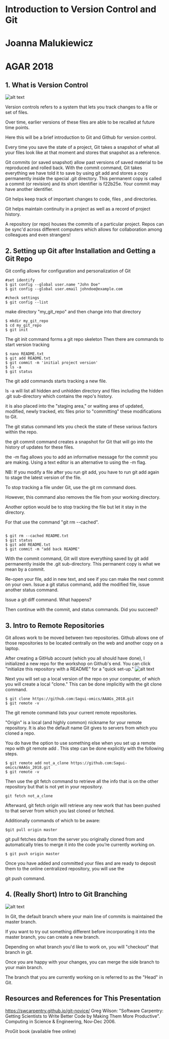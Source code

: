 # Introduction to Version Control and Git 
# Joanna Malukiewicz
# AGAR 2018 

## 1. What is Version Control 

![alt text](phd101212s.png)

Version controls refers to a system that lets you track changes to a file or set of files. 

Over time, earlier versions of these files are able to be recalled at future time points. 

Here this will be a brief introduction to Git and Github for version control. 

Every time you save the state of a project, Git takes a snapshot of what all your files look like at that moment and stores that snapshot as a reference.

Git commits (or saved snapshot) allow past versions of saved material to be reproduced and rolled back. With the commit command, Git takes everything we have told it to save by using git add and stores a copy permanently inside the special .git directory. This permanent copy is called a commit (or revision) and its short identifier is f22b25e. Your commit may have another identifier.

Git helps keep track of important changes to code, files , and directories.

Git helps maintain continuity in a project as well as a record of project history.

A repository (or repo) houses the commits of a particular project. Repos can be sync'd across different computers which allows for collaboration among colleagues and even strangers!

## 2. Setting up Git after Installation and Getting a Git Repo 

Git config allows for configuration and personalization of Git

```
#set identify
$ git config --global user.name "John Doe"
$ git config --global user.email johndoe@example.com

#check settings 
$ git config --list
```
make directory "my\_git\_repo" and then change into that directory 

```
$ mkdir my_git_repo
$ cd my_git_repo
$ git init
```
The git init command forms a git repo skeleton 
Then there are commands to start version tracking 

```
$ nano README.txt
$ git add README.txt
$ git commit -m 'initial project version'
$ ls -a
$ git status

```

The git add commands starts tracking a new file. 

ls -a will list all hidden and unhidden directory and files including the hidden .git sub-directory which contains the repo's history. 

it is also placed into the "staging area," or waiting area of updated, modified, newly tracked, etc files prior to "committing" these modifications to Git. 

The git status command lets you check the state of these various factors within the repo. 

the git commit command creates a snapshot for Git that will go into the history of updates for these files. 

the -m flag allows you to add an informative message for the commit you are making. Using a text editor is an alternative to using the -m flag.

NB: If you modify a file after you run git add, you have to run git add again to stage the latest version of the file.

To stop tracking a file under Git, use the git rm command does. 

However, this command  also removes the file from your working directory.

Another option would be to stop tracking the file but let it stay in the directory. 

For that use the command "git rm --cached".

```

$ git rm --cached README.txt
$ git status 
$ git add README.txt 
$ git commit -m "add back README" 

```

With the commit command, Git will store everything saved by git add permanently inside the  .git sub-directory. This permanent copy is what we mean by a commit. 

Re-open your file, add in new text, and see if you can make the next commit on your own. Issue a git status command, add the modified file, issue another status command. 

Issue a git diff command. What happens? 

Then continue with the commit, and status commands. Did you succeed?  

## 3. Intro to Remote Repositories 

Git allows work to be moved between two repositories. Github allows one of those repositories to be located centrally on the web and another copy on a laptop.

After creating a GitHub account (which you all should have done), I initialized a new repo for the workshop on Github's end. You can click "initialize this repository with a README" for a "quick set-up."
![alt text](Github_repo_make.jpg)

Next you will set up a local version of the repo on your computer, of which you will create a local "clone." This can be done implicitly with the git clone command. 

```
$ git clone https://github.com:Sagui-omics/AAAGs_2018.git
$ git remote -v
```
The git remote command lists your current remote repositories.

"Origin" is a local (and highly common) nickname for your remote repository. It is also the default name Git gives to servers from which you cloned a repo. 

You do have the option to use something else when you set up a remote repo with git remote add <shortname> <url>. This step can be done explicitly with the following steps. 

```
$ git remote add not_a_clone https://github.com:Sagui-omics/AAAGs_2018.git
$ git remote -v
```

Then use the git fetch command to retrieve all the info that is on the other repository but that is not yet in your repository. 

```
git fetch not_a_clone
```

Afterward, git fetch origin will retrieve  any new work that has been pushed to that server from which you last cloned or fetched.

Additionally commands of which to be aware: 

```
$git pull origin master
```

git pull fetches data from the server you originally cloned from and automatically tries to merge it into the code you’re currently working on.


```
$ git push origin master
```
Once you have added and committed your files and are ready to deposit them to the online centralized repository, you will use the 


git push command. 


## 4. (Really Short) Intro to Git Branching 
![alt text](Branching.png)

In Git, the default branch where your main line of commits is maintained the master branch. 

If you want to try out something different before incorporating it into the master branch, you can create a new branch. 

Depending on what branch you'd like to work on, you will "checkout" that branch in git. 

Once you are happy with your changes, you can merge the side branch to your main branch. 

The branch that you are currently working on is referred to as the "Head" in Git.  


## Resources and References for This Presentation 
https://swcarpentry.github.io/git-novice/
Greg Wilson: "Software Carpentry: Getting Scientists to Write Better
Code by Making Them More Productive".  Computing in Science &
Engineering, Nov-Dec 2006.

ProGit book (available free online)



